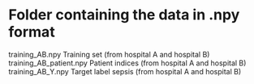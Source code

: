 # Folder containing the data in .npy format
training_AB.npy 		Training set (from hospital A and hospital B)  
training_AB_patient.npy 	Patient indices (from hospital A and hospital B)  
training_AB_Y.npy		Target label sepsis (from hospital A and hospital B)  
